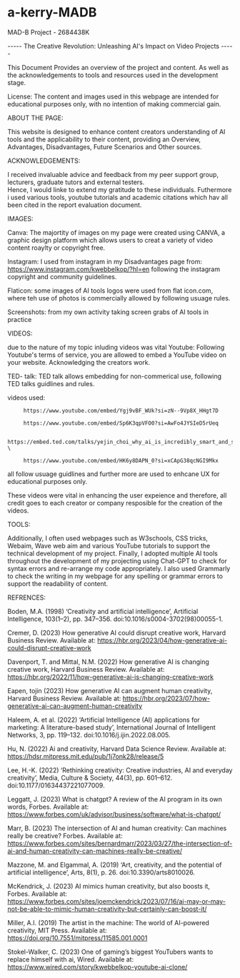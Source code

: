 # a-kerry-MADB
MAD-B Project - 2684438K

----- The Creative Revolution: Unleashing AI's Impact on Video Projects -----



This Document Provides an overview of the project and content.
As well as the acknowledgements to tools and resources used in the development stage. 


License:
The content and images used in this webpage are intended for educational purposes only, with no intention of making commercial gain. 





ABOUT THE PAGE:

This website is designed to enhance content creators understanding of AI tools and the applicability to their content, 
providing an Overview, Advantages, Disadvantages, Future Scenarios and Other sources. 






ACKNOWLEDGEMENTS: 

I received invaluable advice and feedback from my peer support group, lecturers, graduate tutors and external testers.  
Hence, I would linke to extend my gratitude to these individuals. 
Futhermore i used various tools, youtube tutorials and academic citations which hav all been cited in the report evaluation document. 







IMAGES:

   Canva:
   The majortity of images on my page were created using CANVA, a graphic design platform which allows users to creat a variety of video content roaylty or copyright free. 

  Instagram: I used from instagram in my Disadvantages page from: https://www.instagram.com/kwebbelkop/?hl=en following the instagram copyright and community guidelines. 

   Flaticon: some images of AI tools logos were used from flat icon.com, where teh use of photos is commercially allowed by following usuage rules.

   Screenshots: from my own activity taking screen grabs of AI tools in practice



   

VIDEOS:

due to the nature of my topic inluding videos was vital 
   Youtube: Following Youtube's terms of service, you are allowed to embed a YouTube video on your website. Acknowledging the creators work. 

   TED- talk: TED talk allows embedding for non-commerical use, following TED talks guidlines and rules. 

   videos used:
   
         https://www.youtube.com/embed/Ygj9vBF_WUk?si=zN--9Vp8X_HHgt7D
         
         https://www.youtube.com/embed/Sp6K3qpVFO0?si=AwFo4JYSIeD5rUeq
         
         https://embed.ted.com/talks/yejin_choi_why_ai_is_incredibly_smart_and_shockingly_stupid?\
         
         https://www.youtube.com/embed/HK6y8DAPN_0?si=xCApG38qcNGI9Mkx

   all follow usuage guidlines and further more are used to enhcane UX for educational purposes only. 
         
These videos were vital in enhancing the user expeience and therefore, all credit goes to each creator or company resposible for the creation of the videos. 




         

 TOOLS: 
 
  Additionally, I often used webpages such as W3schools, CSS tricks, Webaim, Wave web aim and various YouTube tutorials to support the technical development of my project. 
  Finally, I adopted multiple AI tools throughout the development of my projecting using Chat-GPT to check for syntax errors and re-arrange my code appropriately. I also             used Grammarly to check the writing in my webpage for any spelling or grammar errors to support the readability of content. 
  
































REFRENCES:



Boden, M.A. (1998) ‘Creativity and artificial intelligence’, Artificial Intelligence, 103(1–2), pp. 347–356. doi:10.1016/s0004-3702(98)00055-1. 

Cremer, D. (2023) How generative AI could disrupt creative work, Harvard Business Review. Available at: https://hbr.org/2023/04/how-generative-ai-could-disrupt-creative-work  

Davenport, T. and Mittal, N.M. (2022) How generative AI is changing creative work, Harvard Business Review. Available at: https://hbr.org/2022/11/how-generative-ai-is-changing-creative-work 

Eapen,  tojin (2023) How generative AI can augment human creativity, Harvard Business Review. Available at: https://hbr.org/2023/07/how-generative-ai-can-augment-human-creativity 

Haleem, A. et al. (2022) ‘Artificial Intelligence (AI) applications for marketing: A literature-based study’, International Journal of Intelligent Networks, 3, pp. 119–132. doi:10.1016/j.ijin.2022.08.005. 


Hu, N. (2022) Ai and creativity, Harvard Data Science Review. Available at: https://hdsr.mitpress.mit.edu/pub/1j7onk28/release/5 

Lee, H.-K. (2022) ‘Rethinking creativity: Creative industries, AI and everyday creativity’, Media, Culture & Society, 44(3), pp. 601–612. doi:10.1177/01634437221077009. 

Leggatt, J. (2023) What is chatgpt? A review of the AI program in its own words, Forbes. Available at: https://www.forbes.com/uk/advisor/business/software/what-is-chatgpt/ 

Marr, B. (2023) The intersection of AI and human creativity: Can machines really be creative? Forbes. Available at: https://www.forbes.com/sites/bernardmarr/2023/03/27/the-intersection-of-ai-and-human-creativity-can-machines-really-be-creative/ 

Mazzone, M. and Elgammal, A. (2019) ‘Art, creativity, and the potential of artificial intelligence’, Arts, 8(1), p. 26. doi:10.3390/arts8010026. 

McKendrick, J. (2023) AI mimics human creativity, but also boosts it, Forbes. Available at: https://www.forbes.com/sites/joemckendrick/2023/07/16/ai-may-or-may-not-be-able-to-mimic-human-creativity-but-certainly-can-boost-it/ 

Miller, A.I. (2019) The artist in the machine: The world of AI-powered creativity, MIT Press. Available at: https://doi.org/10.7551/mitpress/11585.001.0001 


Stokel-Walker, C. (2023) One of gaming’s biggest YouTubers wants to replace himself with ai, Wired. Available at: https://www.wired.com/story/kwebbelkop-youtube-ai-clone/ 
